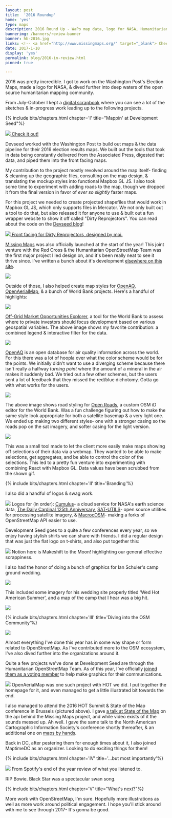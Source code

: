 ```yaml
---
layout: post
title:  '2016 Roundup'
home: 'yes'
type: maps
description: 2016 Round Up - WaPo map data, logo for NASA, Humanitarian Mapping & more!
bannerimg: /banners/review-banner
banner: hb-2016.jpg
links: <!-- <a href="http://www.missingmaps.org/" target="_blank"> Check out the site</a> | <a href="https://github.com/missingmaps" target="_blank"><i class="collecticons collecticons-github"></i> Github code</a>  -->
date: 2017-1-10
display: 'yes'
permalink: blog/2016-in-review.html
pinned: true

---
```


2016 was pretty incredible. I got to work on the Washington Post's Election Maps, made a logo for NASA, & dived further into deep waters of the open source humanitarian mapping community.

From July-October I kept a <a href="https://dylanmoriarty.github.io/anno/" target="_blank">digital scrapbook</a> where you can see a lot of the sketches & in-progress work leading up to the following projects.

{% include bits/chapters.html chapter='I' title="Mappin' at Development Seed"%}

<div>
	<a href="https://www.washingtonpost.com/2016-election-results/us-presidential-race" target="_blank">
		<div class="images"><img src="../assets/graphics/blog/six/wapo.jpg">
			<fig>Check it out!</fig>
		</div>
	</a>
</div>

Devseed worked with the Washington Post to build out maps & the data pipeline for their 2016 election results maps. We built out the tools that took in data being constantly delivered from the Associated Press, digested that data, and piped them into the front facing maps.

My contribution to the project mostly revolved around the map itself- finding & cleaning up the geographic files, consulting on the map design, & translating the mockup styles into functional Mapbox GL JS. I also took some time to experiment with adding roads to the map, though we dropped it from the final version in favor of _ever so slightly_ faster maps.

For this project we needed to create projected shapefiles that would work in Mapbox GL JS, which only supports files in Mercator. We not only built out a tool to do that, but also released it for anyone to use & built out a fun wrapper website to show it off called "Dirty Reprojectors". You can read about the code on the <a href="https://developmentseed.org/blog/2016/12/15/dirty-reprojectors/" target="_blank">Devseed blog</a>!

<div>
	<a href="https://devseed.com/dirty-reprojectors-app/" target="_blank">
		<div class="images"><img src="../assets/graphics/blog/six/projection-examples.gif" />
			<fig>Front facing for Dirty Reprojectors, designed by moi.</fig>
		</div>
	</a>
</div>

<a href="http://www.missingmaps.org/" target="_blank">Missing Maps</a> was also officially launched at the start of the year! This joint venture with the Red Cross & the Humanitarian OpenStreetMap Team was the first major project I led design on, and it's been really neat to see it thrive since. I've written a bunch about it's development <a href="https://dylanmoriarty.github.io/blog/missing-maps.html" target="_blank">elsewhere on this site</a>.

<div class="images"><img src="../assets/graphics/blog/mms/Intro.svg" />
</div>

Outside of those, I also helped create map styles for <a href="https://openaq.org/#/map" target="_blank">OpenAQ</a>, <a href="https://map.openaerialmap.org/#/?_k=sz9v83" target="_blank">OpenAerialMap</a>, & a bunch of World Bank projects. Here's a handful of highlights:

<div class="images"><img src="../assets/graphics/blog/six/off-grid.gif" />
</div>

<a href="http://offgrid.energydata.info/#/explore?_k=c60xxg" target="_blank">Off-Grid Market Opportunities Explorer</a>, a tool for the World Bank to assess where to private investors should focus development based on various geospatial variables. The above image shows my favorite contribution: a combined legend & interactive filter for the data.

<div class="images"><img src="../assets/graphics/blog/six/openaq.gif" />
</div>

<a href="https://openaq.org/#/map" target="_blank">OpenAQ</a> is an open database for air quality information across the world. For this there was a lot of hoopla over what the color scheme would be for the points. We initially didn't want to use a diverging scheme because there isn't really a halfway _turning point_ where the amount of a mineral in the air makes it suddenly bad. We tried out a few other schemes, but the users sent a lot of feedback that they missed the red/blue dichotomy. Gotta go with what works for the users.

<div class="images"><img src="../assets/graphics/blog/six/roads.jpg" />
</div>

The above image shows road styling for <a href="https://developmentseed.org/blog/2015/04/15/openstreetmap-for-government/" target="_blank">Open Roads</a>, a custom OSM iD editor for the World Bank. Was a fun challenge figuring out how to make the same style look appropriate for both a satellite basemap & a very light one. We ended up making two different styles- one with a stronger casing so the roads pop on the sat imagery, and softer casing for the light version.

<div class="images"><img src="../assets/graphics/blog/six/oneweb.gif" />
</div>

This was a small tool made to let the client more easily make maps showing off selections of their data via a webmap. They wanted to be able to make selections, get aggregates, and be able to control the color of the selections. This led to a pretty fun venture into experimenting with combining React with Mapbox GL. Data values have been scrubbed from the shown gif.

{% include bits/chapters.html chapter='II' title='Branding'%}

I also did a handful of logos & swag work.

<div class="images"><img src="../assets/graphics/blog/six/logos.png">
	<fig>Logos for (in order): <a href="https://developmentseed.org/blog/2017/01/30/NASA-on-the-cloud/" target="_blank">Cumulus</a>- a cloud service for NASA's earth science data, <a href="http://www.dc125.us/" target="_blank">The Daily Cardinal 125th Anniversary</a>, <a href="https://github.com/sat-utils" target="_blank">SAT-UTILS</a>- open source utilities for processing satellite imagery, & <a href="https://developmentseed.org/blog/2016/05/16/macrocosm-easy/" target="_blank">MacrocOSM</a>- making a forks of OpenStreetMap API easier to use.</fig>
</div>

Development Seed goes to a quite a few conferences every year, so we enjoy having stylish shirts we can share with friends. I did a regular design that was just the flat logo on t-shirts, and also put together this:

<div class="images"><img src="../assets/graphics/blog/six/shirt.jpg">
	<fig>Notion here is Makeshift to the Moon! highlighting our general effective scrappiness.</fig>
</div>

I also had the honor of doing a bunch of graphics for Ian Schuler's camp ground wedding.

<div class="images"><img src="../assets/graphics/blog/six/wed.jpg">
	<fig></fig>
</div>

This included some imagery for his wedding site properly titled 'Wed Hot American Summer', and a map of the camp that I hear was a big hit.

<div class="images"><img src="../assets/graphics/blog/six/SmallerCampMap.jpg">
	<fig></fig>
</div>

{% include bits/chapters.html chapter='III' title='Diving into the OSM Community'%}

<div class="images"><img src="../assets/graphics/blog/six/sotm.jpg">
	<fig></fig>
</div>

Almost everything I've done this year has in some way shape or form related to OpenStreetMap. As I've contributed more to the OSM ecosystem, I've also dived further into the organizations around it.

Quite a few projects we've done at Development Seed are through the Humanitarian OpenStreetMap Team. As of this year, I've officially <a href="https://www.hotosm.org/users/dylan_moriarty" target="_blank">joined them as a voting member</a> to help make graphics for their communications.

<div class="images"><img src="../assets/graphics/blog/six/openaerialmap.jpg">
	<fig>OpenAerialMap was one such project with HOT we did. I put together the homepage for it, and even managed to get a little illustrated bit towards the end.</fig>
</div>

I also managed to attend the 2016 HOT Summit & State of the Map conference in Brussels (pictured above). I gave <a href="https://www.slideshare.net/DylanMoriarty/tracking-openstreetmap-contributions-in-real-time" target="_blank">a talk at State of the Map</a> on the api behind the Missing Maps project, and while video exists of it the sounds messed up. Ah well. I gave the same talk to the North American Cartographic Information Society's conference shortly thereafter, & an additional one on <a href="https://www.slideshare.net/DylanMoriarty/maps-by-hands" target="_blank">maps by hands</a>.

Back in DC, after pestering them for enough times about it, I also joined MaptimeDC as an organizer. Looking to do exciting things for them!

{% include bits/chapters.html chapter='IV' title='...but most importantly'%}

<div class="images"><img src="../assets/graphics/blog/six/bowie.jpg">
	<fig>From Spotify's end of the year review of what you listened to.</fig>
</div>

RIP Bowie. Black Star was a spectacular swan song.

{% include bits/chapters.html chapter='V' title="What's next?"%}

More work with OpenStreetMap, I'm sure. Hopefully more illustrations as well as more work around political engagement. I hope you'll stick around with me to see through 2017- It's gonna be good.
